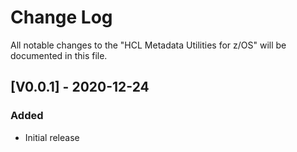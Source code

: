 # Change Log

All notable changes to the "HCL Metadata Utilities for z/OS" will be documented in this file.

## [V0.0.1] - 2020-12-24
### Added
- Initial release
